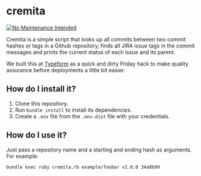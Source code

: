 cremita
====

[![No Maintenance Intended](http://unmaintained.tech/badge.svg)](http://unmaintained.tech/)

Cremita is a simple script that looks up all commits between two commit
hashes or tags in a Github repository, finds all JIRA issue tags in the
commit messages and prints the current status of each issue and its parent.

We built this at [Typeform](https://github.com/typeform) as a quick and dirty
Friday hack to make quality assurance before deployments a little bit easier.

How do I install it?
----

1. Clone this repository.
2. Run `bundle install` to install its dependencies.
3. Create a `.env` file from the `.env.dist` file with your credentials.

How do I use it?
----

Just pass a repository name and a starting and ending hash as arguments.
For example:

```
bundle exec ruby cremita.rb example/foobar v1.0.0 34a8b99
```
